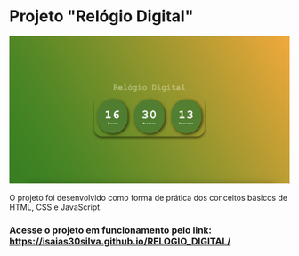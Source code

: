 # Projeto "Relógio Digital"

<img src = "relogio_digital.png">

O projeto foi desenvolvido como forma de prática dos conceitos básicos de HTML, CSS e JavaScript.

### Acesse o projeto em funcionamento pelo link: https://isaias30silva.github.io/RELOGIO_DIGITAL/

